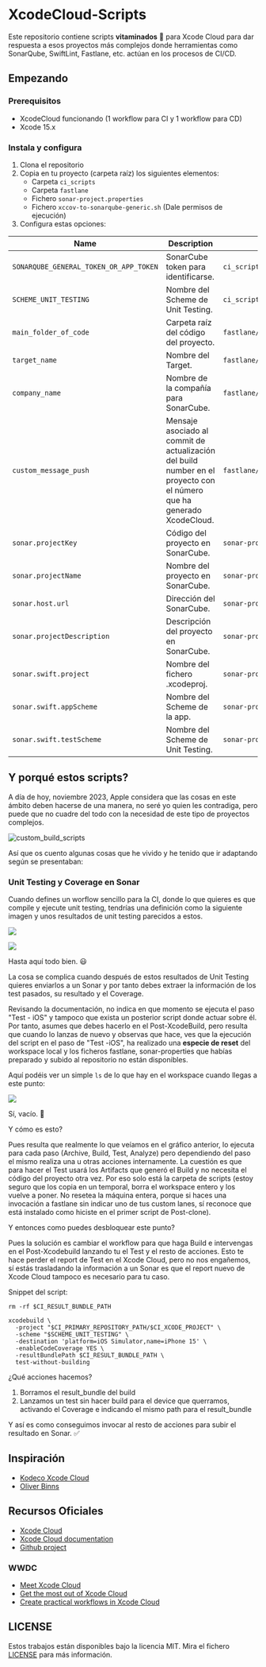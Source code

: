 # XcodeCloud-Scripts

Este repositorio contiene scripts **vitaminados** :mechanical_arm: para Xcode Cloud para dar respuesta a esos proyectos más complejos donde herramientas como SonarQube, SwiftLint, Fastlane, etc. actúan en los procesos de CI/CD.

## Empezando

### Prerequisitos

* XcodeCloud funcionando (1 workflow para CI y 1 workflow para CD)
* Xcode 15.x

### Instala y configura

1. Clona el repositorio
2. Copia en tu proyecto (carpeta raíz) los siguientes elementos:
   - Carpeta `ci_scripts`
   - Carpeta `fastlane`
   - Fichero `sonar-project.properties`
   - Fichero `xccov-to-sonarqube-generic.sh` (Dale permisos de ejecución)
3. Configura estas opciones:


| Name | Description | File |
|---|---|---|
| `SONARQUBE_GENERAL_TOKEN_OR_APP_TOKEN` | SonarCube token para identificarse. | `ci_scripts/sonar/run_sonar_analysis.sh` |
| `SCHEME_UNIT_TESTING` | Nombre del Scheme de Unit Testing. | `ci_scripts/ci_post_xcodebuild.sh` |
| `main_folder_of_code` | Carpeta raíz del código del proyecto. | `fastlane/Fastfile` |
| `target_name` | Nombre del Target. | `fastlane/Fastfile` |
| `company_name` | Nombre de la compañía para SonarCube. | `fastlane/Fastfile` |
| `custom_message_push` | Mensaje asociado al commit de actualización del build number en el proyecto con el número que ha generado XcodeCloud. | `fastlane/Fastfile` |
| `sonar.projectKey` | Código del proyecto en SonarCube. | `sonar-project.properties` |
| `sonar.projectName` | Nombre del proyecto en SonarCube. | `sonar-project.properties` |
| `sonar.host.url` | Dirección del SonarCube. | `sonar-project.properties` |
| `sonar.projectDescription` | Descripción del proyecto en SonarCube. | `sonar-project.properties` |
| `sonar.swift.project` | Nombre del fichero .xcodeproj. | `sonar-project.properties` |
| `sonar.swift.appScheme` | Nombre del Scheme de la app. | `sonar-project.properties` |
| `sonar.swift.testScheme` | Nombre del Scheme de Unit Testing. | `sonar-project.properties` |


## Y porqué estos scripts?

A día de hoy, noviembre 2023, Apple considera que las cosas en este ámbito deben hacerse de una manera, no seré yo quien les contradiga, pero puede que no cuadre del todo con la necesidad de este tipo de proyectos complejos.

![custom_build_scripts](resources/writing_customs_build_scripts.png)

Así que os cuento algunas cosas que he vivido y he tenido que ir adaptando según se presentaban:

### Unit Testing y Coverage en Sonar

Cuando defines un worflow sencillo para la CI, donde lo que quieres es que compile y ejecute unit testing, tendrías una definición como la siguiente imagen y unos resultados de unit testing parecidos a estos.

![](resources/workflow_step.png)

![](resources/workflow_result_unit_testing.png)


Hasta aquí todo bien. :smiley:

La cosa se complica cuando después de estos resultados de Unit Testing quieres enviarlos a un Sonar y por tanto debes extraer la información de los test pasados, su resultado y el Coverage.

Revisando la documentación, no indica en que momento se ejecuta el paso "Test - iOS" y tampoco que exista un posterior script donde actuar sobre él. Por tanto, asumes que debes hacerlo en el Post-XcodeBuild, pero resulta que cuando lo lanzas de nuevo y observas que hace, ves que la ejecución del script en el paso de "Test -iOS", ha realizado una **especie de reset** del workspace local y los ficheros fastlane, sonar-properties que habías preparado y subido al repositorio no están disponibles.

Aquí podéis ver un simple `ls` de lo que hay en el workspace cuando llegas a este punto:

![](resources/empty_workspace.png)

Sí, vacío. :exploding_head:

Y cómo es esto?

Pues resulta que realmente lo que veíamos en el gráfico anterior, lo ejecuta para cada paso (Archive, Build, Test, Analyze) pero dependiendo del paso el mismo realiza una u otras acciones internamente. La cuestión es que para hacer el Test usará los Artifacts que generó el Build y no necesita el código del proyecto otra vez. Por eso solo está la carpeta de scripts (estoy seguro que los copia en un temporal, borra el workspace entero y los vuelve a poner. No resetea la máquina entera, porque si haces una invocación a fastlane sin indicar uno de tus custom lanes, sí reconoce que está instalado como hiciste en el primer script de Post-clone).

Y entonces como puedes desbloquear este punto?

Pues la solución es cambiar el workflow para que haga Build e intervengas en el Post-Xcodebuild lanzando tu el Test y el resto de acciones. Esto te hace perder el report de Test en el Xcode Cloud, pero no nos engañemos, sí estás trasladando la información a un Sonar es que el report nuevo de Xcode Cloud tampoco es necesario para tu caso.

Snippet del script:

```shell
rm -rf $CI_RESULT_BUNDLE_PATH

xcodebuild \
  -project "$CI_PRIMARY_REPOSITORY_PATH/$CI_XCODE_PROJECT" \
  -scheme "$SCHEME_UNIT_TESTING" \
  -destination 'platform=iOS Simulator,name=iPhone 15' \
  -enableCodeCoverage YES \
  -resultBundlePath $CI_RESULT_BUNDLE_PATH \
  test-without-building
```

¿Qué acciones hacemos?

1. Borramos el result_bundle del build
2. Lanzamos un test sin hacer build para el device que querramos, activando el Coverage e indicando el mismo path para el result_bundle

Y así es como conseguimos invocar al resto de acciones para subir el resultado en Sonar. :white_check_mark:


## Inspiración

* [Kodeco Xcode Cloud](https://www.kodeco.com/36548823-getting-started-with-xcode-cloud)
* [Oliver Binns](https://www.oliverbinns.co.uk/posts/sonarqube-xcodecloud/)

## Recursos Oficiales

* [Xcode Cloud](https://developer.apple.com/xcode-cloud/)
* [Xcode Cloud documentation](https://developer.apple.com/documentation/xcode/xcode-cloud)
* [Github project](https://github.com/apps/xcode-cloud)

### WWDC

* [Meet Xcode Cloud](https://developer.apple.com/videos/play/wwdc2021/10267/)
* [Get the most out of Xcode Cloud](https://developer.apple.com/videos/play/wwdc2022/110374/)
* [Create practical workflows in Xcode Cloud](https://developer.apple.com/videos/play/wwdc2023/10278/)

## LICENSE

Estos trabajos están disponibles bajo la licencia MIT. Mira el fichero [LICENSE](license) para más información.

